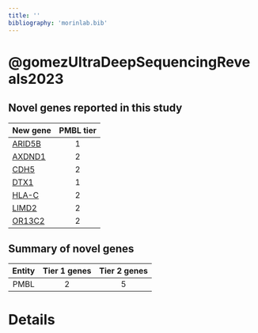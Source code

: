 ```yaml
---
title: ''
bibliography: 'morinlab.bib'
---
```


# @gomezUltraDeepSequencingReveals2023
## Novel genes reported in this study

|New gene|PMBL tier|
|:-|:-:|
|[ARID5B](ARID5B)|1 |
|[AXDND1](AXDND1)|2 |
|[CDH5](CDH5)|2 |
|[DTX1](DTX1)|1 |
|[HLA-C](HLA-C)|2 |
|[LIMD2](LIMD2)|2 |
|[OR13C2](OR13C2)|2 |

## Summary of novel genes

|Entity| Tier 1 genes| Tier 2 genes|
|:-:|:-:|:-:|
|PMBL|2|5|

# Details

